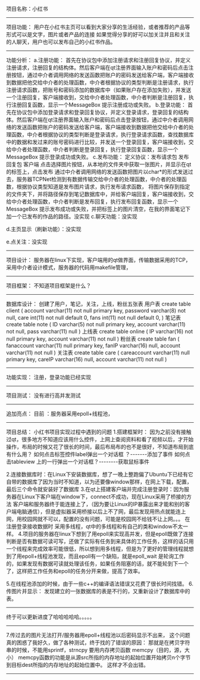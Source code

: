 项目名称：小红书
***
项目功能：
用户在小红书主页可以看到大家分享的生活经验，或者推荐的产品等形式可以是文字，图片或者产品的连接 如果觉得分享的好可以加关注并且和关注的人聊天，用户也可以发布自己的小红书作品。
***
功能分析：
a.注册功能：
首先在协议包中添加注册请求和注册回复协议，并定义注册请求，注册回复的结构体。然后客户端在qt注册界面输入账户和密码后点击注册按钮，通过中介者调用网络的发送函数把账户的密码发送给客户端，客户端接收到数据把他交给中介者的处理函数，中介者根据协议的类型判断是注册请求，执行注册请求函数，把账号和密码添加的数据库中（如果账户存在添加失败），并发送一个注册回复，客户端接收到，交给中介者处理函数，中介者判断是注册回复，执行注册回复函数，显示一个MessageBox 提示注册成功或失败。
b.登录功能：
  首先在协议包中添加登录请求和登录回复协议，并定义登录请求，登录回复的结构体。然后客户端在qt注册界面输入账户和密码后点击登录按钮，通过中介者调用网络的发送函数把账户的密码发送给客户端，客户端接收到数据把他交给中介者的处理函数，中介者根据协议的类型判断是登录请求，执行登录请求函数，查找数据库中的数据和发过来的账号密码进行比较，并发送一个登录回复，客户端接收到，交给中介者处理函数，中介者判断是登录回复，执行登录回复函数，显示一个MessageBox 提示登录成功或失败。
c.发布功能：
定义协议：发布请求包  发布回复包
客户端 点击选择图片按钮，从本地的文件夹中获取一张图片，并显示在qt的标签上，点击发布 通过中介者调用网络的发送函数把图片以char*的形式发送过去，服务器TCPNet检测到有数据传输交给中介者的处理函数，中介者的处理函数，根据协议类型知道是发布图片请求，执行发布请求函数， 将图片保存到指定的文件夹下，并将路径保存到笔记数据库中，并给客户端回复，客户端接收到，交给中介者处理函数，中介者判断是发布回复，执行发布回复函数，显示一个MessageBox 提示发布成功或失败，并把标签上的图片清空，在我的界面笔记下加一个已发布的作品的路径。没实现
c.聊天功能：没实现

d.主页显示（刷新功能）：没实现

e.点关注：没实现
***
项目设计：
        服务器在linux下实现，客户端用的qt做界面，传输数据采用的TCP，采用中介者设计模式，服务器的代码用makefile管理，

***
项目框架：
        不知道项目框架是什么？
***
数据库设计：
       创建了用户，笔记，关注，上线，粉丝五张表
用户表
create table client 
(
account varchar(11) not null primary key,
password varchar(8) not null,
care int(11) not null default 0, 
fans int(11) not null default 0,
)
笔记表
create table note
(
ID varchar(5) not null primary key, 
account varchar(11) not null,
pass varchar(11) null
)
上线表
create table online
(
IP varchar(16) not null primary key,
account varchar(11) not null
)
粉丝表
create table fan
(
fanaccount varchar(11) null primary key,
fanIP varchar(16) null,
account varchar(11) not null
)
关注表
create table care
(
careaccount varchar(11) null primary key,
careIP varchar(16) null,
account varchar(11) not null
)
***
功能实现：
        注册，登录功能已经实现
***
项目测试：
        没有进行高并发测试
***
追加亮点：
      目前 ：服务器采用epoll+线程池，

***

项目总结：
小红书项目实现过程中遇到的问题
1.搭建框架时： 因为之前没有接触过qt，很多地方不知道应该用什么控件，上网上查阅资料和看了视频以后，才开始操作，布局的时候又花了很长的时间，最后布局布的也不是很好，不知道布局到底有什么用？
     如何点击标签控件label弹出一个对话框 ？-------添加了事件
     如何点击tableview 上的一行弹出一个对话框？--------获取鼠标事件
           
2.连接数据库时：在Linux下安装数据库，想了一晚上整跑偏了Ubuntu下已经有它自带的数据库了因为当时不知道，以为还要像window那样，在网上下载，配置，最后三个命令就安装好了数据库
3.在qt上搭建客户端并完成注册登录时：因为服务器在Linux下客户端在window下，connect不成功，现在Linux采用了桥接的方法  客户端和服务器终于能连接上了，（因为要让Linux的IP暴露出来才能和别的客户端电脑通信），但是虚拟器采用桥接以后上不了网，最后发现用热点就能连上网，用校园网就不可以，配置的没有问题，可能是校园网不给钱不让上网。。。
在注册登录接收数据时 采用多线程，qt中的多线程和有自己的类和window不太一样。
4.项目的服务器在linux下想到了用epoll来实现高并发，但是epoll既做了连接判断是否有数据可读可写，还做了实际有任务到来具体的工作任务，这样的话只用一个线程来完成效率可能很低，所以想到用多线程，但是为了更好的管理线程就想到了用epoll+线程池发现，而且epoll有一个缺陷，就是epoll_wait 是轮询工作的，如果发现有数据可读就处理该任务，如果任务阻塞的话，就不能轮到下一个了，这样把工作任务和epoll的任务分开来做，提高了效率。

5.在线程池添加的时候，由于一些c++的编译语法错误又花费了很长时间找错。 
6.传图片并显示： 发现建立的一张数据库的表是不行的，又重新设计了数据库中的表。 
***
终于可以更新进度了哈哈哈哈哈。。。。。
***
7.传过去的图片无法打开/服务器用epoll+线程池以后密码显示不出来， 这个问题真的困惑了我好久，做了各种测试，终于找的了错误的原因：
那就是在拷贝字符串的时候，不能用sprintf，strncpy  要用内存拷贝函数 memcpy（目的，源，大小） memcpy函数的功能是从源src所指的内存地址的起始位置开始拷贝n个字节到目标dest所指的内存地址的起始位置中。
这样才不会出错。
***



